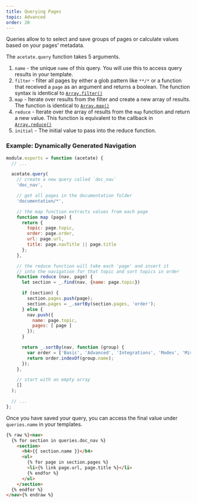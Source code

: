 ```yaml
---
title: Querying Pages
topic: Advanced
order: 20
---
```


Queries allow to to select and save groups of pages or calculate values based on your pages' metadata.

The `acetate.query` function takes 5 arguments.

1. `name` - the unique `name` of this query. You will use this to access query results in your template.
2. `filter` - filter all pages by either a glob pattern like `**/*` or a function that received a `page` as an argument and returns a boolean. The function syntax is identical to [`Array.filter()`](https://developer.mozilla.org/en-US/docs/Web/JavaScript/Reference/Global_Objects/Array/filter)
3. `map` - Iterate over results from the filter and create a new array of results. The function is identical to [`Array.map()`](https://developer.mozilla.org/en-US/docs/Web/JavaScript/Reference/Global_Objects/Array/map)
4. `reduce` - Iterate over the array of results from the `map` function and return a new value. This function is equivalent to the callback in [`Array.reduce()`](https://developer.mozilla.org/en-US/docs/Web/JavaScript/Reference/Global_Objects/Array/Reduce)
5. `initial` - The initial value to pass into the reduce function.

### Example: Dynamically Generated Navigation

```js
module.exports = function (acetate) {
  // ...

  acetate.query(
    // create a new query called `doc_nav`
    'doc_nav',

    // get all pages in the documentation folder
    'documentation/*',

    // the map function extracts values from each page
    function map (page) {
      return {
        topic: page.topic,
        order: page.order,
        url: page.url,
        title: page.navTitle || page.title
      };
    },

    // the reduce function will take each 'page' and insert it
    // into the navigation for that topic and sort topics in order
    function reduce (nav, page) {
      let section = _.find(nav, {name: page.topic})

      if (section) {
        section.pages.push(page);
        section.pages = _.sortBy(section.pages, 'order');
      } else {
        nav.push({
          name: page.topic,
          pages: [ page ]
        });
      }

      return _.sortBy(nav, function (group) {
        var order = ['Basic', 'Advanced', 'Integrations', 'Modes', 'Misc.'];
        return order.indexOf(group.name);
      });
    },

    // start with an empty array
    []
  );

  // ...
};
```

Once you have saved your query, you can access the final value under `queries.name` in your templates.

```html
{% raw %}<nav>
  {% for section in queries.doc_nav %}
    <section>
      <h4>{{ section.name }}</h4>
      <ul>
        {% for page in section.pages %}
        <li>{% link page.url, page.title %}</li>
        {% endfor %}
      </ul>
    </section>
  {% endfor %}
</nav>{% endraw %}
```
